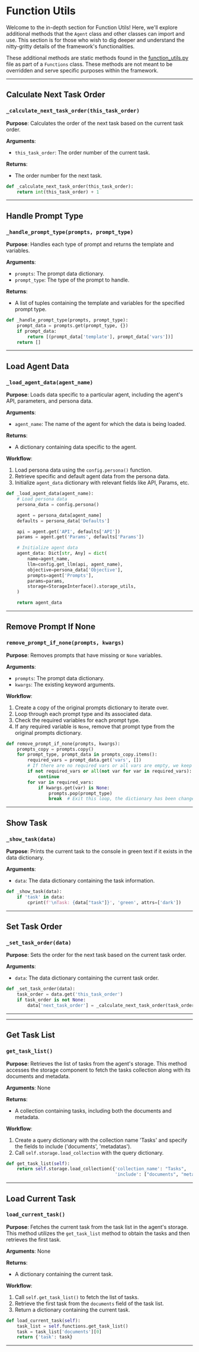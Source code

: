 # Function Utils

Welcome to the in-depth section for Function Utils! Here, we'll explore additional methods that the `Agent` class and other classes can import and use. This section is for those who wish to dig deeper and understand the nitty-gritty details of the framework's functionalities.


These additional methods are static methods found in the [function_utils.py](../../src/.agentforge/utils/function_utils.py) file as part of a `Functions` class. These methods are not meant to be overridden and serve specific purposes within the framework.

---

## Calculate Next Task Order

### `_calculate_next_task_order(this_task_order)`

**Purpose**: Calculates the order of the next task based on the current task order.

**Arguments**:
- `this_task_order`: The order number of the current task.

**Returns**: 
- The order number for the next task.

```python
def _calculate_next_task_order(this_task_order):
    return int(this_task_order) + 1
```

---

## Handle Prompt Type

### `_handle_prompt_type(prompts, prompt_type)`

**Purpose**: Handles each type of prompt and returns the template and variables.

**Arguments**:
- `prompts`: The prompt data dictionary.
- `prompt_type`: The type of the prompt to handle.

**Returns**: 
- A list of tuples containing the template and variables for the specified prompt type.

```python
def _handle_prompt_type(prompts, prompt_type):
    prompt_data = prompts.get(prompt_type, {})
    if prompt_data:
        return [(prompt_data['template'], prompt_data['vars'])]
    return []
```

---

## Load Agent Data

### `_load_agent_data(agent_name)`

**Purpose**: Loads data specific to a particular agent, including the agent's API, parameters, and persona data.

**Arguments**:
- `agent_name`: The name of the agent for which the data is being loaded.

**Returns**: 
- A dictionary containing data specific to the agent.

**Workflow**:
1. Load persona data using the `config.persona()` function.
2. Retrieve specific and default agent data from the persona data.
3. Initialize `agent_data` dictionary with relevant fields like API, Params, etc.

```python
def _load_agent_data(agent_name):
    # Load persona data
    persona_data = config.persona()

    agent = persona_data[agent_name]
    defaults = persona_data['Defaults']

    api = agent.get('API', defaults['API'])
    params = agent.get('Params', defaults['Params'])

    # Initialize agent data
    agent_data: Dict[str, Any] = dict(
        name=agent_name,
        llm=config.get_llm(api, agent_name),
        objective=persona_data['Objective'],
        prompts=agent['Prompts'],
        params=params,
        storage=StorageInterface().storage_utils,
    )

    return agent_data
```

---

## Remove Prompt If None

### `remove_prompt_if_none(prompts, kwargs)`

**Purpose**: Removes prompts that have missing or `None` variables.

**Arguments**:
- `prompts`: The prompt data dictionary.
- `kwargs`: The existing keyword arguments.

**Workflow**:
1. Create a copy of the original prompts dictionary to iterate over.
2. Loop through each prompt type and its associated data.
3. Check the required variables for each prompt type.
4. If any required variable is `None`, remove that prompt type from the original prompts dictionary.

```python
def remove_prompt_if_none(prompts, kwargs):
    prompts_copy = prompts.copy()
    for prompt_type, prompt_data in prompts_copy.items():
        required_vars = prompt_data.get('vars', [])
        # If there are no required vars or all vars are empty, we keep the prompt
        if not required_vars or all(not var for var in required_vars):
            continue
        for var in required_vars:
            if kwargs.get(var) is None:
                prompts.pop(prompt_type)
                break  # Exit this loop, the dictionary has been changed
```

---

## Show Task

### `_show_task(data)`

**Purpose**: Prints the current task to the console in green text if it exists in the data dictionary.

**Arguments**:
- `data`: The data dictionary containing the task information.

```python
def _show_task(data):
    if 'task' in data:
        cprint(f'\nTask: {data["task"]}', 'green', attrs=['dark'])
```

---

## Set Task Order

### `_set_task_order(data)`

**Purpose**: Sets the order for the next task based on the current task order.

**Arguments**:
- `data`: The data dictionary containing the current task order.

```python
def _set_task_order(data):
    task_order = data.get('this_task_order')
    if task_order is not None:
        data['next_task_order'] = _calculate_next_task_order(task_order)
```

---

---

## Get Task List

### `get_task_list()`

**Purpose**: Retrieves the list of tasks from the agent's storage. This method accesses the storage component to fetch the tasks collection along with its documents and metadata.

**Arguments**: None

**Returns**: 
- A collection containing tasks, including both the documents and metadata.

**Workflow**:
1. Create a query dictionary with the collection name 'Tasks' and specify the fields to include ('documents', 'metadatas').
2. Call `self.storage.load_collection` with the query dictionary.

```python
def get_task_list(self):
    return self.storage.load_collection({'collection_name': "Tasks",
                                         'include': ["documents", "metadatas"]})
```

---

## Load Current Task

### `load_current_task()`

**Purpose**: Fetches the current task from the task list in the agent's storage. This method utilizes the `get_task_list` method to obtain the tasks and then retrieves the first task.

**Arguments**: None

**Returns**: 
- A dictionary containing the current task.

**Workflow**:
1. Call `self.get_task_list()` to fetch the list of tasks.
2. Retrieve the first task from the `documents` field of the task list.
3. Return a dictionary containing the current task.

```python
def load_current_task(self):
    task_list = self.functions.get_task_list()
    task = task_list['documents'][0]
    return {'task': task}
```

---